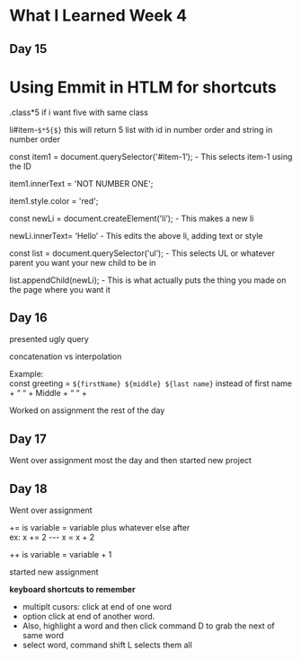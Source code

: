 # **What I Learned Week 4**
## **Day 15**
# Using Emmit in HTLM for shortcuts  

.class*5 if i want five with same class

li#item-`$*5{$}`
this will return 5 list with id in number order and string in number order

const item1 = document.querySelector('#item-1’); - This selects item-1 using the ID  

item1.innerText = 'NOT NUMBER ONE';  

item1.style.color = 'red';

const newLi = document.createElement('li’); - This makes a new li  

newLi.innerText= ‘Hello’ - This edits the above li, adding text or style  

const list = document.querySelector('ul’);  - This selects UL or whatever parent you want your new child to be in  

list.appendChild(newLi);  - This is what actually puts the thing you made on the page where you want it

## **Day 16**
presented ugly query

concatenation vs interpolation

Example:  
const greeting = `${firstName} ${middle} ${last name}` instead of first name + “ “ + Middle + “ “ +

Worked on assignment the rest of the day

## **Day 17**  
Went over assignment most the day and then started new project

## **Day 18**
Went over assignment

+= is variable = variable plus whatever else after     
ex: x += 2 --- x = x + 2

++ is variable = variable + 1

started new assignment

**keyboard shortcuts to remember**  
* multiplt cusors: click at end of one word 
* option click at end of another word.
* Also, highlight a word and then click command D to grab the next of same word  
* select word, command shift L selects them all

